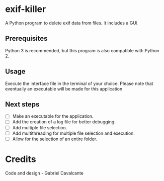 # exif-killer
 A Python program to delete exif data from files. It includes a GUI.

## Prerequisites
Python 3 is recommended, but this program is also compatible with Python 2.

## Usage
Execute the interface file in the terminal of your choice.
Please note that eventually an executable will be made for this application.

## Next steps
- [ ] Make an executable for the application.
- [ ] Add the creation of a log file for better debugging.
- [ ] Add multiple file selection.
- [ ] Add multithreading for multiple file selection and execution.
- [ ] Allow for the selection of an entire folder.

# Credits
Code and design - Gabriel Cavalcante

